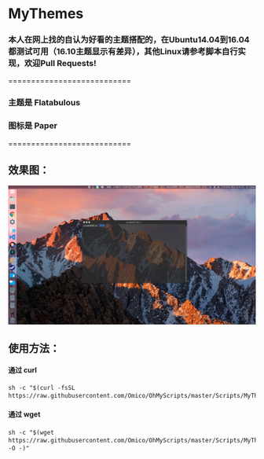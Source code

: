 # MyThemes

### 本人在网上找的自认为好看的主题搭配的，在Ubuntu14.04到16.04都测试可用（16.10主题显示有差异），其他Linux请参考脚本自行实现，欢迎Pull Requests!

===========================
### 主题是 Flatabulous
### 图标是 Paper
===========================

## 效果图：
![](screenshot.png)

## 使用方法：

#### 通过 curl

```shell
sh -c "$(curl -fsSL https://raw.githubusercontent.com/Omico/OhMyScripts/master/Scripts/MyThemes/MyThemes.sh)"
```

#### 通过 wget

```shell
sh -c "$(wget https://raw.githubusercontent.com/Omico/OhMyScripts/master/Scripts/MyThemes/MyThemes.sh -O -)"
```

